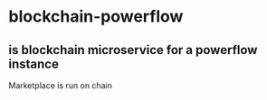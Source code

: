 # blockchain-powerflow

## is blockchain microservice for a powerflow instance
Marketplace is run on chain